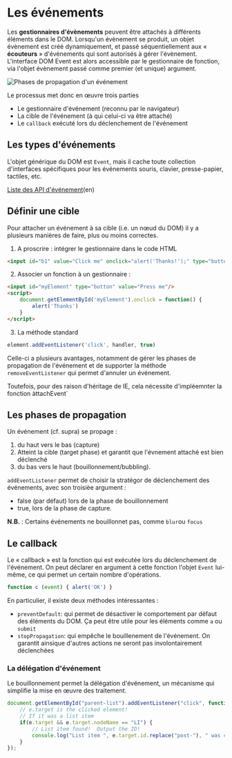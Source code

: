 # Les événements

Les __gestionnaires d'évènements__ peuvent être attachés à différents éléments dans le DOM. Lorsqu'un évènement se produit, un objet évènement est créé dynamiquement, et passé séquentiellement aux « __écouteurs__ » d'évènements qui sont autorisés à gérer l'évènement. L'interface DOM Event est alors accessible par le gestionnaire de fonction, via l'objet évènement passé comme premier (et unique) argument.

![Phases de propagation d'un événement](http://www.w3.org/TR/DOM-Level-3-Events/eventflow.svg)

Le processus met donc en œuvre trois parties
* Le gestionnaire d'événement (reconnu par le navigateur)
* La cible de l'événement (à qui celui-ci va être attaché)
* Le `callback` exécuté lors du déclenchement de l'événement

## Les types d'événements

L'objet générique du DOM est `Event`, mais il cache toute collection d'interfaces spécifiques pour les événements souris, clavier, presse-papier, tactiles, etc.

[Liste des API d'événement](https://developer.mozilla.org/en-US/docs/Web/API/Event)(en)

## Définir une cible

Pour attacher un événement à sa cible (i.e. un nœud du DOM) il y a plusieurs manières de faire, plus ou moins correctes.

1. A proscrire : intégrer le gestionnaire dans le code HTML

```HTML
<input id="b1" value="Click me" onclick="alert('Thanks!');" type="button"/>
```

2. Associer un fonction à un gestionnaire :

```HTML
<input id="myElement" type="button" value="Press me"/>
<script>
	document.getElementById('myElement').onclick = function() {
	    alert('Thanks')
	}
</script>
```

3. La méthode standard

```javascript
element.addEventListener('click', handler, true)
```

Celle-ci a plusieurs avantages, notamment de gérer les phases de propagation de l'événement et de supporter la méthode `removeEventListener` qui permet d'annuler un événement.

Toutefois, pour des raison d'héritage de IE, cela nécessite d'impléemnter la fonction àttachEvent`

## Les phases de propagation

Un événement (cf. supra) se propage :
1. du haut vers le bas (capture)
2. Atteint la cible (target phase) et garantit que l'évnement attaché est bien déclenché
3. du bas vers le haut (bouillonnement/bubbling).

`addEventListener` permet de choisir la stratégor de déclenchement des événements, avec son troisièe argument :
* false (par défaut) lors de la phase de bouillonnement
* true, lors de la phase de capture.

__N.B.__ : Certains événements ne bouillonnet pas, comme `blur`ou `focus`

## Le callback

Le « callback » est la fonction qui est exécutée lors du déclenchement de l'événement. On peut déclarer en argument à cette fonction l'objet `Event` lui-même, ce qui permet un certain nombre d'opérations.

```javascript
function c (event) { alert('OK') }
```

En particulier, il existe deux méthodes intéressantes :

* `preventDefault`: qui permet de désactiver le comportement par défaut des éléments du DOM. Ça peut être utile pour les éléments comme `a` ou `submit`
* `stopPropagation`: qui empêche le bouillenement de l'événement. On garantit ainsique d'autres actions ne seront pas involontairement déclenchées

### La délégation d'événement

Le bouillonnement permet la délégation d'événement, un mécanisme qui simplifie la mise en œuvre des traitement.

```javascript
document.getElementById("parent-list").addEventListener("click", function(e) {
	// e.target is the clicked element!
	// If it was a list item
	if(e.target && e.target.nodeName == "LI") {
		// List item found!  Output the ID!
		console.log("List item ", e.target.id.replace("post-"), " was clicked!");
	}
});
```





